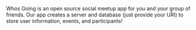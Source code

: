 Whos Going is an open source social meetup app for you and your group of friends. Our app creates a server and database (just provide your URI) to store user information, events, and participants!
